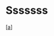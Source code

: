 # Sssssss

[[a]]

[//begin]: # "Autogenerated link references for markdown compatibility"
[a]: osidian/a "a"
[//end]: # "Autogenerated link references"